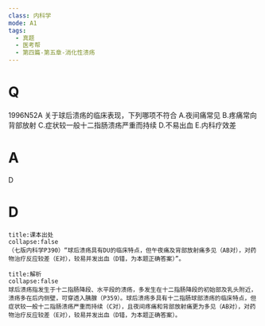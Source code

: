 ```yaml
---
class: 内科学
mode: A1
tags:
  - 真题
  - 医考帮
  - 第四篇-第五章-消化性溃疡
---
```


# Q
1996N52A 关于球后溃疡的临床表现，下列哪项不符合
A.夜间痛常见
B.疼痛常向背部放射
C.症状较一般十二指肠溃疡严重而持续
D.不易出血
E.内科疗效差

# A
D
# D
```ad-note
title:课本出处
collapse:false
（七版内科学P390）“球后溃疡具有DU的临床特点，但午夜痛及背部放射痛多见（AB对），对药物治疗反应较差（E对），较易并发出血（D错，为本题正确答案）”。
```

```ad-summary
title:解析
collapse:false
球后溃疡指发生于十二指肠降段、水平段的溃疡，多发生在十二指肠降段的初始部及乳头附近，溃疡多在后内侧壁，可穿透入胰腺（P359）。球后溃疡多具有十二指肠球部溃疡的临床特点，但症状较一般十二指肠溃疡严重而持续（C对），且夜间疼痛和背部放射痛更为多见（AB对），对药物治疗反应较差（E对），较易并发出血（D错，为本题正确答案）。
```

